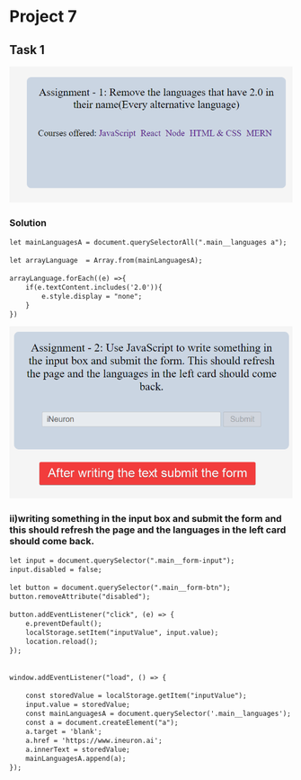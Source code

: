 # Project 7

## Task 1
![Removing languages which has 2.0](./ass7.1-after.png)

### Solution
```
let mainLanguagesA = document.querySelectorAll(".main__languages a");

let arrayLanguage  = Array.from(mainLanguagesA);

arrayLanguage.forEach((e) =>{
    if(e.textContent.includes('2.0')){
        e.style.display = "none";
    }
})
```

<!-- Task 2 -->
![](./ass7.2-after.png)

### ii)writing something in the input box and submit the form and this should refresh the page and the languages in the left card should come back.
```
let input = document.querySelector(".main__form-input");
input.disabled = false;

let button = document.querySelector(".main__form-btn");
button.removeAttribute("disabled");

button.addEventListener("click", (e) => {
    e.preventDefault();
    localStorage.setItem("inputValue", input.value);
    location.reload();
});


window.addEventListener("load", () => {

    const storedValue = localStorage.getItem("inputValue");
    input.value = storedValue;
    const mainLanguagesA = document.querySelector('.main__languages');
    const a = document.createElement("a");
    a.target = 'blank';
    a.href = 'https://www.ineuron.ai';
    a.innerText = storedValue;
    mainLanguagesA.append(a);
});

```
